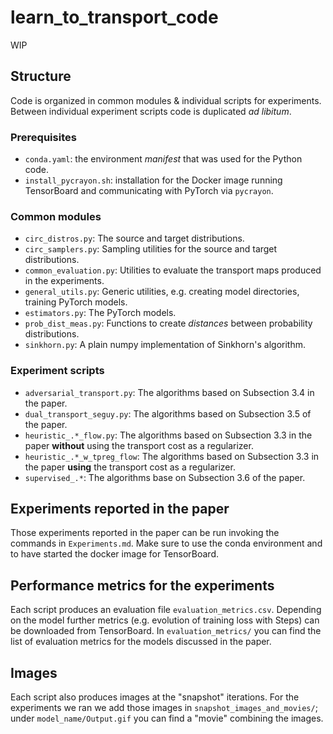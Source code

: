 # learn_to_transport_code
WIP

## Structure
Code is organized in common modules & 
individual scripts for experiments. Between
individual experiment scripts code is duplicated *ad libitum*.

### Prerequisites
* `conda.yaml`: the environment *manifest* that was
used for the Python code.
* `install_pycrayon.sh`: installation for the Docker image running
TensorBoard and communicating with PyTorch via `pycrayon`.

### Common modules
* `circ_distros.py`: The source and target distributions.
* `circ_samplers.py`: Sampling utilities for the source and 
target distributions.
* `common_evaluation.py`: Utilities to evaluate the transport maps produced in
the experiments.
* `general_utils.py`: Generic utilities, e.g. creating model directories,
training PyTorch models.
* `estimators.py`: The PyTorch models.
* `prob_dist_meas.py`: Functions to create *distances* between
probability distributions.
* `sinkhorn.py`: A plain numpy implementation of Sinkhorn's algorithm.

### Experiment scripts
* `adversarial_transport.py`: The algorithms based on Subsection 3.4 in the paper.
* `dual_transport_seguy.py`: The algorithms based on Subsection 3.5 of the paper.
* `heuristic_.*_flow.py`: The algorithms based on Subsection 3.3 in the paper **without**
using the transport cost as a regularizer.
* `heuristic_.*_w_tpreg_flow`: The algorithms based on Subsection 3.3 in the paper 
**using** the transport cost as a regularizer.
* `supervised_.*`: The algorithms base on Subsection 3.6 of the paper.

## Experiments reported in the paper
Those experiments reported in the paper can be run
invoking the commands in `Experiments.md`. Make sure to
use the conda environment and to have started the docker image for TensorBoard.

## Performance metrics for the experiments
Each script produces an evaluation file `evaluation_metrics.csv`. Depending
on the model further metrics (e.g. evolution of training loss with Steps) can be
downloaded from TensorBoard. In `evaluation_metrics/` you can find the list of 
evaluation metrics for the models discussed in the paper.

## Images
Each script also produces images at the "snapshot" iterations. For the experiments
we ran we add those images in `snapshot_images_and_movies/`; under `model_name/Output.gif`
you can find a "movie" combining the images.